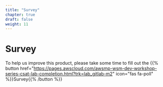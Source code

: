 ```yaml
---
title: "Survey"
chapter: true
draft: false
weight: 11
---
```


# Survey

To help us improve this product, please take some time to fill out the {{% button href="https://pages.awscloud.com/awsmp-wsm-dev-workshop-series-csat-lab-completion.html?trk=lab_gitlab-m2" icon="fas fa-poll" %}}Survey{{% /button %}}

